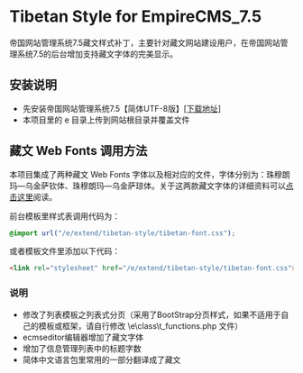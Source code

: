 # Tibetan Style for EmpireCMS_7.5
帝国网站管理系统7.5藏文样式补丁，主要针对藏文网站建设用户，在帝国网站管理系统7.5的后台增加支持藏文字体的完美显示。

## 安装说明
- 先安装帝国网站管理系统7.5【简体UTF-8版】[[下载地址]](http://www.phome.net/download/ "帝国软件下载")
- 本项目里的 e 目录上传到网站根目录并覆盖文件

## 藏文 Web Fonts 调用方法
本项目集成了两种藏文 Web Fonts 字体以及相对应的文件，字体分别为：珠穆朗玛—乌金萨钦体、珠穆朗玛—乌金萨琼体。关于这两款藏文字体的详细资料可以[点击这里](http://yalasoo.com/Chinese/docs/yalasoo_cn_qomolangma_fonts.html "珠穆朗玛系列藏文字体")阅读。

前台模板里样式表调用代码为：
```css
@import url("/e/extend/tibetan-style/tibetan-font.css");
```

或者模板文件里添加以下代码：
```html
<link rel="stylesheet" href="/e/extend/tibetan-style/tibetan-font.css">
```

### 说明
- 修改了列表模板之列表式分页（采用了BootStrap分页样式，如果不适用于自己的模板或框架，请自行修改 \e\class\t_functions.php 文件）
- ecmseditor编辑器增加了藏文字体
- 增加了信息管理列表中的标题字数
- 简体中文语言包里常用的一部分翻译成了藏文